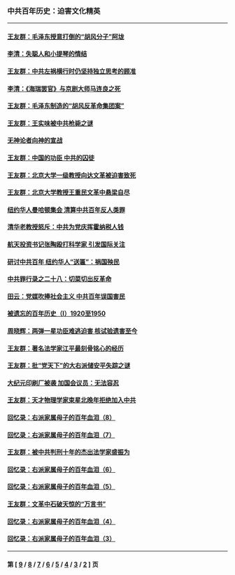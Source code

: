 ### 中共百年历史：迫害文化精英
---
#### [王友群：毛泽东授意打倒的“胡风分子”阿垅](../../pages/nf1176111/n13592541.md?02260430) 
#### [李清：失聪人和小提琴的情结](../../pages/nf1176111/n13459280.md?02260430) 
#### [王友群：中共左祸横行时仍坚持独立思考的顾准](../../pages/nf1176111/n13444722.md?02260430) 
#### [李清：《海瑞罢官》与京剧大师马连良之死](../../pages/nf1176111/n13412316.md?02260430) 
#### [王友群：毛泽东制造的“胡风反革命集团案”](../../pages/nf1176111/n13324909.md?02260430) 
#### [王友群：王实味被中共枪毙之谜](../../pages/nf1176111/n13307502.md?02260430) 
#### [无神论者向神的宣战](../../pages/nf1176111/n13281535.md?02260430) 
#### [王友群：中国的功臣 中共的囚徒](../../pages/nf1176111/n13291790.md?02260430) 
#### [王友群：北京大学一级教授向达文革被迫害致死](../../pages/nf1176111/n13150966.md?02260430) 
#### [王友群：北京大学教授王重民文革中悬梁自尽](../../pages/nf1176111/n13084645.md?02260430) 
#### [纽约华人曼哈顿集会 清算中共百年反人类罪](../../pages/nf1176111/n13084157.md?02260430) 
#### [清华老教授怒斥：中共为党庆挥霍纳税人钱](../../pages/nf1176111/n13071430.md?02260430) 
#### [航天投资书记张陶殴打科学家 引发国际关注](../../pages/nf1176111/n13069132.md?02260430) 
#### [研讨中共百年 纽约华人“送匾”：祸国殃民](../../pages/nf1176111/n13057367.md?02260430) 
#### [中共罪行录之二十八：切菜切出反革命](../../pages/nf1176111/n13030600.md?02260430) 
#### [田云：党媒吹捧社会主义 中共百年误国害民](../../pages/nf1176111/n13006682.md?02260430) 
#### [被遗忘的百年历史（I）1920至1950](../../pages/nf1176111/n12986411.md?02260430) 
#### [周晓辉：两弹一星功臣难逃迫害 核试验遗害至今](../../pages/nf1176111/n12974997.md?02260430) 
#### [王友群：著名法学家江平最刻骨铭心的经历](../../pages/nf1176111/n12970787.md?02260430) 
#### [王友群：批“党天下”的大右派储安平失踪之谜](../../pages/nf1176111/n12954229.md?02260430) 
#### [大纪元印刷厂被袭 加国会议员：无法容忍](../../pages/nf1176111/n12883028.md?02260430) 
#### [王友群：天才物理学家束星北晚年拒绝加入中共](../../pages/nf1176111/n12792913.md?02260430) 
#### [回忆录：右派家属母子的百年血泪（8）](../../pages/nf1176111/n12706196.md?02260430) 
#### [回忆录：右派家属母子的百年血泪（7）](../../pages/nf1176111/n12706191.md?02260430) 
#### [王友群：被中共判刑十年的杰出法学家盛振为](../../pages/nf1176111/n12706141.md?02260430) 
#### [回忆录：右派家属母子的百年血泪（6）](../../pages/nf1176111/n12698863.md?02260430) 
#### [回忆录：右派家属母子的百年血泪（5）](../../pages/nf1176111/n12692515.md?02260430) 
#### [王友群：文革中石破天惊的“万言书”](../../pages/nf1176111/n12690994.md?02260430) 
#### [回忆录：右派家属母子的百年血泪（4）](../../pages/nf1176111/n12686410.md?02260430) 
#### [回忆录：右派家属母子的百年血泪（3）](../../pages/nf1176111/n12683820.md?02260430) 

---
#### 第 [ [9](./9.md?02260430) / [8](./8.md?02260430) / [7](./7.md?02260430) / [6](./6.md?02260430) / [5](./5.md?02260430) / [4](./4.md?02260430) / [3](./3.md?02260430) / [2](./2.md?02260430) ] 页
